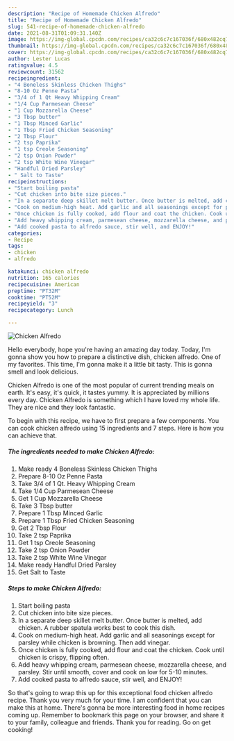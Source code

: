 ```yaml
---
description: "Recipe of Homemade Chicken Alfredo"
title: "Recipe of Homemade Chicken Alfredo"
slug: 541-recipe-of-homemade-chicken-alfredo
date: 2021-08-31T01:09:31.140Z
image: https://img-global.cpcdn.com/recipes/ca32c6c7c167036f/680x482cq70/chicken-alfredo-recipe-main-photo.jpg
thumbnail: https://img-global.cpcdn.com/recipes/ca32c6c7c167036f/680x482cq70/chicken-alfredo-recipe-main-photo.jpg
cover: https://img-global.cpcdn.com/recipes/ca32c6c7c167036f/680x482cq70/chicken-alfredo-recipe-main-photo.jpg
author: Lester Lucas
ratingvalue: 4.5
reviewcount: 31562
recipeingredient:
- "4 Boneless Skinless Chicken Thighs"
- "8-10 Oz Penne Pasta"
- "3/4 of 1 Qt Heavy Whipping Cream"
- "1/4 Cup Parmesean Cheese"
- "1 Cup Mozzarella Cheese"
- "3 Tbsp butter"
- "1 Tbsp Minced Garlic"
- "1 Tbsp Fried Chicken Seasoning"
- "2 Tbsp Flour"
- "2 tsp Paprika"
- "1 tsp Creole Seasoning"
- "2 tsp Onion Powder"
- "2 tsp White Wine Vinegar"
- "Handful Dried Parsley"
- " Salt to Taste"
recipeinstructions:
- "Start boiling pasta"
- "Cut chicken into bite size pieces."
- "In a separate deep skillet melt butter. Once butter is melted, add chicken. A rubber spatula works best to cook this dish."
- "Cook on medium-high heat. Add garlic and all seasonings except for parsley while chicken is browning. Then add vinegar."
- "Once chicken is fully cooked, add flour and coat the chicken. Cook until chicken is crispy, flipping often."
- "Add heavy whipping cream, parmesean cheese, mozzarella cheese, and parsley. Stir until smooth, cover and cook on low for 5-10 minutes."
- "Add cooked pasta to alfredo sauce, stir well, and ENJOY!"
categories:
- Recipe
tags:
- chicken
- alfredo

katakunci: chicken alfredo 
nutrition: 165 calories
recipecuisine: American
preptime: "PT32M"
cooktime: "PT52M"
recipeyield: "3"
recipecategory: Lunch

---
```



![Chicken Alfredo](https://img-global.cpcdn.com/recipes/ca32c6c7c167036f/680x482cq70/chicken-alfredo-recipe-main-photo.jpg)

Hello everybody, hope you're having an amazing day today. Today, I'm gonna show you how to prepare a distinctive dish, chicken alfredo. One of my favorites. This time, I'm gonna make it a little bit tasty. This is gonna smell and look delicious.



Chicken Alfredo is one of the most popular of current trending meals on earth. It's easy, it's quick, it tastes yummy. It is appreciated by millions every day. Chicken Alfredo is something which I have loved my whole life. They are nice and they look fantastic.


To begin with this recipe, we have to first prepare a few components. You can cook chicken alfredo using 15 ingredients and 7 steps. Here is how you can achieve that.

<!--inarticleads1-->

##### The ingredients needed to make Chicken Alfredo:

1. Make ready 4 Boneless Skinless Chicken Thighs
1. Prepare 8-10 Oz Penne Pasta
1. Take 3/4 of 1 Qt. Heavy Whipping Cream
1. Take 1/4 Cup Parmesean Cheese
1. Get 1 Cup Mozzarella Cheese
1. Take 3 Tbsp butter
1. Prepare 1 Tbsp Minced Garlic
1. Prepare 1 Tbsp Fried Chicken Seasoning
1. Get 2 Tbsp Flour
1. Take 2 tsp Paprika
1. Get 1 tsp Creole Seasoning
1. Take 2 tsp Onion Powder
1. Take 2 tsp White Wine Vinegar
1. Make ready Handful Dried Parsley
1. Get  Salt to Taste




<!--inarticleads2-->

##### Steps to make Chicken Alfredo:

1. Start boiling pasta
1. Cut chicken into bite size pieces.
1. In a separate deep skillet melt butter. Once butter is melted, add chicken. A rubber spatula works best to cook this dish.
1. Cook on medium-high heat. Add garlic and all seasonings except for parsley while chicken is browning. Then add vinegar.
1. Once chicken is fully cooked, add flour and coat the chicken. Cook until chicken is crispy, flipping often.
1. Add heavy whipping cream, parmesean cheese, mozzarella cheese, and parsley. Stir until smooth, cover and cook on low for 5-10 minutes.
1. Add cooked pasta to alfredo sauce, stir well, and ENJOY!




So that's going to wrap this up for this exceptional food chicken alfredo recipe. Thank you very much for your time. I am confident that you can make this at home. There's gonna be more interesting food in home recipes coming up. Remember to bookmark this page on your browser, and share it to your family, colleague and friends. Thank you for reading. Go on get cooking!
